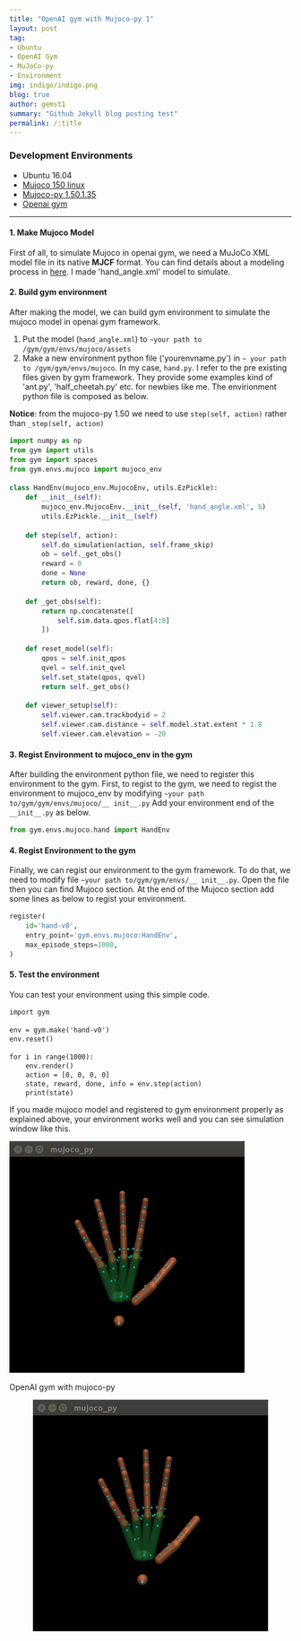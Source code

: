 ```yaml
---
title: "OpenAI gym with Mujoco-py 1"
layout: post
tag:
- Ubuntu
- OpenAI Gym
- MuJoCo-py
- Environment
img: indigo/indigo.png
blog: true
author: gemst1
summary: "Github Jekyll blog posting test"
permalink: /:title
---
```


### Development Environments
- Ubuntu 16.04
- [Mujoco 150 linux](https://mujoco.org)
- [Mujoco-py 1.50.1.35](https://github.com/openai/mujoco-py)
- [Openai gym](https://github.com/openai/gym)

---

#### 1. Make Mujoco Model
First of all, to simulate Mujoco in openai gym, we need a MuJoCo XML model file in its native **MJCF** format. You can find details about a modeling process in [here](http://www.mujoco.org/book/modeling.html).
I made 'hand_angle.xml' model to simulate.

#### 2. Build gym environment
After making the model, we can build gym environment to simulate the mujoco model in openai gym framework.
1. Put the model (`hand_angle.xml`) to `~your path to /gym/gym/envs/mujoco/assets`
2. Make a new environment python file ('yourenvname.py') in `~ your path to /gym/gym/envs/mujoco`. In my case, `hand.py`.
I refer to the pre existing files given by gym framework. They provide some examples kind of 'ant.py', 'half_cheetah.py' etc. for newbies like me.
The envirionment python file is composed as below.

**Notice**: from the mujoco-py 1.50 we need to use `step(self, action)` rather than `_step(self, action)`

```python
import numpy as np
from gym import utils
from gym import spaces
from gym.envs.mujoco import mujoco_env

class HandEnv(mujoco_env.MujocoEnv, utils.EzPickle):
    def __init__(self):
        mujoco_env.MujocoEnv.__init__(self, 'hand_angle.xml', 5)
        utils.EzPickle.__init__(self)

    def step(self, action):
        self.do_simulation(action, self.frame_skip)
        ob = self._get_obs()
        reward = 0
        done = None
        return ob, reward, done, {}

    def _get_obs(self):
        return np.concatenate([
            self.sim.data.qpos.flat[4:8]
        ])

    def reset_model(self):
        qpos = self.init_qpos
        qvel = self.init_qvel
        self.set_state(qpos, qvel)
        return self._get_obs()

    def viewer_setup(self):
        self.viewer.cam.trackbodyid = 2
        self.viewer.cam.distance = self.model.stat.extent * 1.8
        self.viewer.cam.elevation = -20
```

#### 3. Regist Environment to mujoco_env in the gym
After building the environment python file, we need to register this environment to the gym. First, to regist to the gym, we need to regist the environment to mujoco_env by modifying `~your path to/gym/gym/envs/mujoco/__ init__.py`
Add your environment end of the `__init__.py` as below.

```python
from gym.envs.mujoco.hand import HandEnv
```

#### 4. Regist Environment to the gym
Finally, we can regist our environment to the gym framework. To do that, we need to modify file `~your path to/gym/gym/envs/__ init__.py`. Open the file then you can find Mujoco section. At the end of the Mujoco section add some lines as below to regist your environment.

```python
register(
    id='hand-v0',
    entry_point='gym.envs.mujoco:HandEnv',
    max_episode_steps=1000,
)
```

#### 5. Test the environment
You can test your environment using this simple code.

```python3
import gym

env = gym.make('hand-v0')
env.reset()

for i in range(1000):
    env.render()
    action = [0, 0, 0, 0]
    state, reward, done, info = env.step(action)
    print(state)
```

If you made mujoco model and registered to gym environment properly as explained above, your environment works well and you can see simulation window like this.

![pic1](https://github.com/gemst1/gemst1.github.io/blob/master/assets/images/openai-gym-mujoco-py.png?raw=true)
<figcaption class="caption">OpenAI gym with mujoco-py</figcaption>

<p align="center">
  <img src="https://github.com/gemst1/gemst1.github.io/blob/master/assets/images/openai-gym-mujoco-py.png?raw=true" alt="OpenAI gym with mujoco-py"/>
</p>


